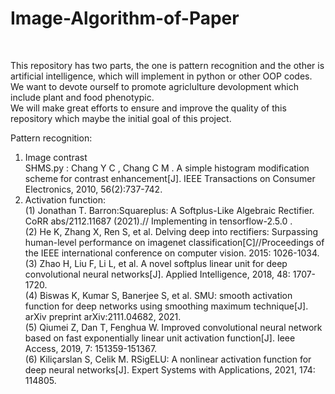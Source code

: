 # Image-Algorithm-of-Paper
<!--This repository is sustained by Jiayu Zhang and leaded by Kunjie Chen professor, both in Engineering Institution of NJAU University in China.--><Br/>
This repository has two parts, the one is pattern recognition and the other is artificial intelligence, which will implement in python or other OOP codes. We want to devote ourself to promote agriclulture devolopment which include plant and food phenotypic. <Br/>
We will make great efforts to ensure and improve the quality of this repository which maybe the initial goal of this project.<Br/>

Pattern recognition:<Br/>
1. Image contrast<Br/>
   SHMS.py : Chang Y C , Chang C M . A simple histogram modification scheme for contrast enhancement[J]. IEEE Transactions on Consumer Electronics, 2010, 56(2):737-742.
2. Activation function:<Br/>
   (1) Jonathan T. Barron:Squareplus: A Softplus-Like Algebraic Rectifier. CoRR abs/2112.11687 (2021).// Implementing in tensorflow-2.5.0 .<Br/>
   (2) He K, Zhang X, Ren S, et al. Delving deep into rectifiers: Surpassing human-level performance on imagenet classification[C]//Proceedings of the IEEE international conference on computer vision. 2015: 1026-1034.<Br/>
   (3) Zhao H, Liu F, Li L, et al. A novel softplus linear unit for deep convolutional neural networks[J]. Applied Intelligence, 2018, 48: 1707-1720.<Br/>
   (4) Biswas K, Kumar S, Banerjee S, et al. SMU: smooth activation function for deep networks using smoothing maximum technique[J]. arXiv preprint arXiv:2111.04682, 2021.<Br/>
   (5) Qiumei Z, Dan T, Fenghua W. Improved convolutional neural network based on fast exponentially linear unit activation function[J]. Ieee Access, 2019, 7: 151359-151367.<Br/>
   (6) Kiliçarslan S, Celik M. RSigELU: A nonlinear activation function for deep neural networks[J]. Expert Systems with Applications, 2021, 174: 114805.<Br/>
